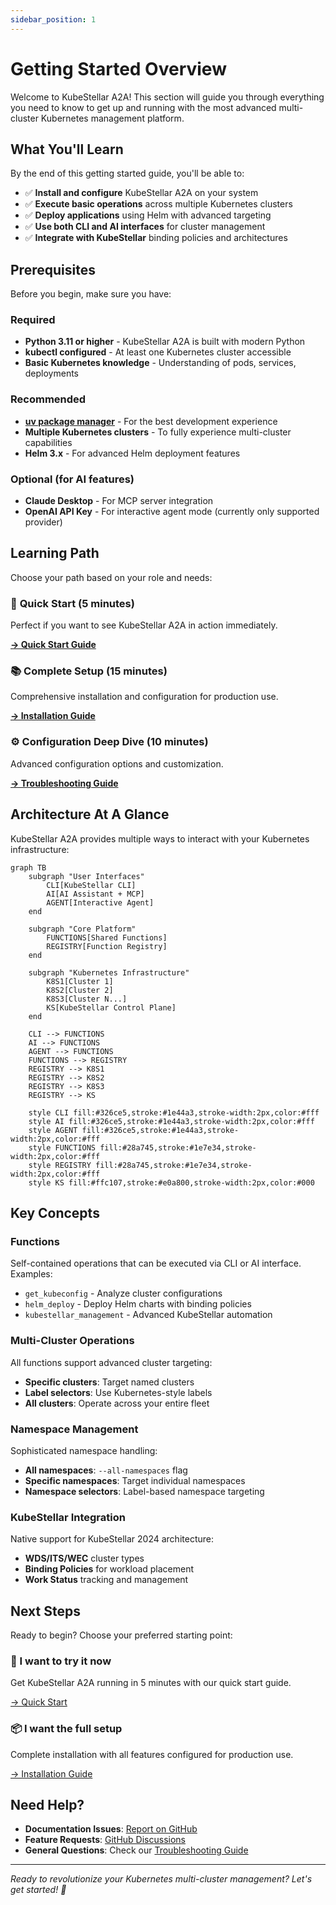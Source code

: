 ```yaml
---
sidebar_position: 1
---
```


# Getting Started Overview

Welcome to KubeStellar A2A! This section will guide you through everything you need to know to get up and running with the most advanced multi-cluster Kubernetes management platform.

## What You'll Learn

By the end of this getting started guide, you'll be able to:

- ✅ **Install and configure** KubeStellar A2A on your system
- ✅ **Execute basic operations** across multiple Kubernetes clusters
- ✅ **Deploy applications** using Helm with advanced targeting
- ✅ **Use both CLI and AI interfaces** for cluster management
- ✅ **Integrate with KubeStellar** binding policies and architectures

## Prerequisites

Before you begin, make sure you have:

### Required
- **Python 3.11 or higher** - KubeStellar A2A is built with modern Python
- **kubectl configured** - At least one Kubernetes cluster accessible
- **Basic Kubernetes knowledge** - Understanding of pods, services, deployments

### Recommended
- **[uv package manager](https://github.com/astral-sh/uv)** - For the best development experience
- **Multiple Kubernetes clusters** - To fully experience multi-cluster capabilities
- **Helm 3.x** - For advanced Helm deployment features

### Optional (for AI features)
- **Claude Desktop** - For MCP server integration
- **OpenAI API Key** - For interactive agent mode (currently only supported provider)

## Learning Path

Choose your path based on your role and needs:

### 🚀 **Quick Start** (5 minutes)
Perfect if you want to see KubeStellar A2A in action immediately.

**[→ Quick Start Guide](./quick-start)**

### 📚 **Complete Setup** (15 minutes)
Comprehensive installation and configuration for production use.

**[→ Installation Guide](./installation)**

### ⚙️ **Configuration Deep Dive** (10 minutes)
Advanced configuration options and customization.

**[→ Troubleshooting Guide](../troubleshooting)**

## Architecture At A Glance

KubeStellar A2A provides multiple ways to interact with your Kubernetes infrastructure:

```mermaid
graph TB
    subgraph "User Interfaces"
        CLI[KubeStellar CLI]
        AI[AI Assistant + MCP]
        AGENT[Interactive Agent]
    end
    
    subgraph "Core Platform"
        FUNCTIONS[Shared Functions]
        REGISTRY[Function Registry]
    end
    
    subgraph "Kubernetes Infrastructure"
        K8S1[Cluster 1]
        K8S2[Cluster 2]
        K8S3[Cluster N...]
        KS[KubeStellar Control Plane]
    end
    
    CLI --> FUNCTIONS
    AI --> FUNCTIONS
    AGENT --> FUNCTIONS
    FUNCTIONS --> REGISTRY
    REGISTRY --> K8S1
    REGISTRY --> K8S2
    REGISTRY --> K8S3
    REGISTRY --> KS
    
    style CLI fill:#326ce5,stroke:#1e44a3,stroke-width:2px,color:#fff
    style AI fill:#326ce5,stroke:#1e44a3,stroke-width:2px,color:#fff
    style AGENT fill:#326ce5,stroke:#1e44a3,stroke-width:2px,color:#fff
    style FUNCTIONS fill:#28a745,stroke:#1e7e34,stroke-width:2px,color:#fff
    style REGISTRY fill:#28a745,stroke:#1e7e34,stroke-width:2px,color:#fff
    style KS fill:#ffc107,stroke:#e0a800,stroke-width:2px,color:#000
```

## Key Concepts

### **Functions**
Self-contained operations that can be executed via CLI or AI interface. Examples:
- `get_kubeconfig` - Analyze cluster configurations
- `helm_deploy` - Deploy Helm charts with binding policies
- `kubestellar_management` - Advanced KubeStellar automation

### **Multi-Cluster Operations**
All functions support advanced cluster targeting:
- **Specific clusters**: Target named clusters
- **Label selectors**: Use Kubernetes-style labels
- **All clusters**: Operate across your entire fleet

### **Namespace Management**
Sophisticated namespace handling:
- **All namespaces**: `--all-namespaces` flag
- **Specific namespaces**: Target individual namespaces
- **Namespace selectors**: Label-based namespace targeting

### **KubeStellar Integration**
Native support for KubeStellar 2024 architecture:
- **WDS/ITS/WEC** cluster types
- **Binding Policies** for workload placement
- **Work Status** tracking and management

## Next Steps

Ready to begin? Choose your preferred starting point:

<div style={{display: 'flex', gap: '20px', marginTop: '30px'}}>
  <div style={{flex: 1, padding: '20px', border: '2px solid #326ce5', borderRadius: '8px'}}>
    <h3>🚀 I want to try it now</h3>
    <p>Get KubeStellar A2A running in 5 minutes with our quick start guide.</p>
    <a href="./quick-start" style={{color: '#326ce5', fontWeight: 'bold'}}>→ Quick Start</a>
  </div>
  
  <div style={{flex: 1, padding: '20px', border: '2px solid #28a745', borderRadius: '8px'}}>
    <h3>📦 I want the full setup</h3>
    <p>Complete installation with all features configured for production use.</p>
    <a href="./installation" style={{color: '#28a745', fontWeight: 'bold'}}>→ Installation Guide</a>
  </div>
</div>

## Need Help?

- **Documentation Issues**: [Report on GitHub](https://github.com/kubestellar/a2a/issues)
- **Feature Requests**: [GitHub Discussions](https://github.com/kubestellar/a2a/discussions)
- **General Questions**: Check our [Troubleshooting Guide](../troubleshooting)

---

*Ready to revolutionize your Kubernetes multi-cluster management? Let's get started! 🚀*